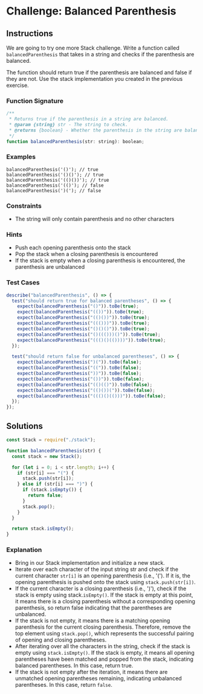 # Challenge: Balanced Parenthesis

## Instructions

We are going to try one more Stack challenge. Write a function called `balancedParenthesis` that takes in a string and checks if the parenthesis are balanced.

The function should return true if the parenthesis are balanced and false if they are not. Use the stack implementation you created in the previous exercise.

### Function Signature

```js
/**
 * Returns true if the parenthesis in a string are balanced.
 * @param {string} str - The string to check.
 * @returns {boolean} - Whether the parenthesis in the string are balanced.
 */
function balancedParenthesis(str: string): boolean;
```

### Examples

```JS
balancedParenthesis('()'); // true
balancedParenthesis('()()'); // true
balancedParenthesis('(()())'); // true
balancedParenthesis('(()'); // false
balancedParenthesis(')('); // false
```

### Constraints

- The string will only contain parenthesis and no other characters

### Hints

- Push each opening parenthesis onto the stack
- Pop the stack when a closing parenthesis is encountered
- If the stack is empty when a closing parenthesis is encountered, the parenthesis are unbalanced

### Test Cases

```js
describe("balancedParenthesis", () => {
  test("should return true for balanced parentheses", () => {
    expect(balancedParenthesis("()")).toBe(true);
    expect(balancedParenthesis("(())")).toBe(true);
    expect(balancedParenthesis("(()())")).toBe(true);
    expect(balancedParenthesis("((()))")).toBe(true);
    expect(balancedParenthesis("()()()")).toBe(true);
    expect(balancedParenthesis("()((()))()")).toBe(true);
    expect(balancedParenthesis("((()()(())))")).toBe(true);
  });

  test("should return false for unbalanced parentheses", () => {
    expect(balancedParenthesis(")(")).toBe(false);
    expect(balancedParenthesis("((")).toBe(false);
    expect(balancedParenthesis("))")).toBe(false);
    expect(balancedParenthesis("())")).toBe(false);
    expect(balancedParenthesis("(()(()")).toBe(false);
    expect(balancedParenthesis("(()())(")).toBe(false);
    expect(balancedParenthesis("((()()(()))")).toBe(false);
  });
});
```

## Solutions

```js
const Stack = require("./stack");

function balancedParenthesis(str) {
  const stack = new Stack();

  for (let i = 0; i < str.length; i++) {
    if (str[i] === "(") {
      stack.push(str[i]);
    } else if (str[i] === ")") {
      if (stack.isEmpty()) {
        return false;
      }
      stack.pop();
    }
  }

  return stack.isEmpty();
}
```

### Explanation

- Bring in our Stack implementation and initialize a new stack.
- Iterate over each character of the input string str and check if the current character `str[i]` is an opening parenthesis (i.e., '('). If it is, the opening parenthesis is pushed onto the stack using `stack.push(str[i])`.
- If the current character is a closing parenthesis (i.e., ')'), check if the stack is empty using stack.`isEmpty()`. If the stack is empty at this point, it means there is a closing parenthesis without a corresponding opening parenthesis, so return false indicating that the parentheses are unbalanced.
- If the stack is not empty, it means there is a matching opening parenthesis for the current closing parenthesis. Therefore, remove the top element using `stack.pop()`, which represents the successful pairing of opening and closing parentheses.
- After iterating over all the characters in the string, check if the stack is empty using `stack.isEmpty()`. If the stack is empty, it means all opening parentheses have been matched and popped from the stack, indicating balanced parentheses. In this case, return true.
- If the stack is not empty after the iteration, it means there are unmatched opening parentheses remaining, indicating unbalanced parentheses. In this case, return `false`.
